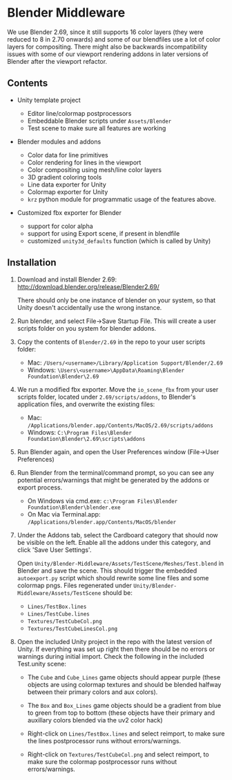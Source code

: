 # Blender Middleware

We use Blender 2.69, since it still supports 16 color layers (they
were reduced to 8 in 2.70 onwards) and some of our blendfiles use a
lot of color layers for compositing. There might also be backwards
incompatibility issues with some of our viewport rendering addons in
later versions of Blender after the viewport refactor.

## Contents

- Unity template project
  - Editor line/colormap postprocessors
  - Embeddable Blender scripts under `Assets/Blender`
  - Test scene to make sure all features are working

- Blender modules and addons
  - Color data for line primitives
  - Color rendering for lines in the viewport
  - Color compositing using mesh/line color layers
  - 3D gradient coloring tools
  - Line data exporter for Unity
  - Colormap exporter for Unity
  - `krz` python module for programmatic usage of the features above.

- Customized fbx exporter for Blender
  - support for color alpha
  - support for using Export scene, if present in blendfile
  - customized `unity3d_defaults` function (which is called by Unity)

## Installation

1. Download and install Blender 2.69: http://download.blender.org/release/Blender2.69/

   There should only be one instance of blender on your system, so
   that Unity doesn't accidentally use the wrong instance.

2. Run blender, and select File->Save Startup File. This will create a
   user scripts folder on you system for blender addons.

3. Copy the contents of `Blender/2.69` in the repo to your user scripts folder:

   - Mac: `/Users/<username>/Library/Application Support/Blender/2.69`
   - Windows: `\Users\<username>\AppData\Roaming\Blender Foundation\Blender\2.69`

4. We run a modified fbx exporter. Move the `io_scene_fbx` from your
   user scripts folder, located under `2.69/scripts/addons`, to
   Blender's application files, and overwrite the existing files:

   - Mac: `/Applications/blender.app/Contents/MacOS/2.69/scripts/addons`
   - Windows: `C:\Program Files\Blender Foundation\Blender\2.69\scripts\addons`

5. Run Blender again, and open the User Preferences window (File->User Preferences)

6. Run Blender from the terminal/command prompt, so you can see any
   potential errors/warnings that might be generated by the addons or
   export process.

   - On Windows via cmd.exe: `c:\Program Files\Blender Foundation\Blender\blender.exe`
   - On Mac via Terminal.app: `/Applications/blender.app/Contents/MacOS/blender`

7. Under the Addons tab, select the Cardboard category that should now
   be visible on the left. Enable all the addons under this category,
   and click 'Save User Settings'.

   Open `Unity/Blender-Middleware/Assets/TestScene/Meshes/Test.blend`
   in Blender and save the scene. This should trigger the embedded
   `autoexport.py` script which should rewrite some line files and
   some colormap pngs. Files regenerated under
   `Unity/Blender-Middleware/Assets/TestScene` should be:

   - `Lines/TestBox.lines`
   - `Lines/TestCube.lines`
   - `Textures/TestCubeCol.png`
   - `Textures/TestCubeLinesCol.png`

8. Open the included Unity project in the repo with the latest version
   of Unity. If everything was set up right then there should be no
   errors or warnings during initial import. Check the following in
   the included Test.unity scene:

   - The `Cube` and `Cube_Lines` game objects should appear purple
     (these objects are using colormap textures and should be blended
     halfway between their primary colors and aux colors).

   - The `Box` and `Box_Lines` game objects should be a gradient from
     blue to green from top to bottom (these objects have their
     primary and auxillary colors blended via the uv2 color hack)

   - Right-click on `Lines/TestBox.lines` and select reimport, to make
     sure the lines postprocessor runs without errors/warnings.

   - Right-click on `Textures/TestCubeCol.png` and select reimport, to
     make sure the colormap postprocessor runs without
     errors/warnings.

